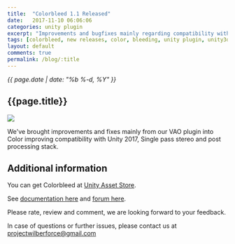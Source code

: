 ```yaml
---
title:  "Colorbleed 1.1 Released"
date:   2017-11-10 06:06:06
categories: unity plugin
excerpt: "Improvements and bugfixes mainly regarding compatibility with various Unity rendering paths and new versions"
tags: [colorbleed, new releases, color, bleeding, unity plugin, unity3d]
layout: default
comments: true
permalink: /blog/:title
---
```


<time datetime="{{ page.date | date_to_xmlschema }}">
  <em>{{ page.date | date: "%b %-d, %Y" }}</em>
</time>

## {{page.title}}

![]({{site.baseurl}}/images/wc11/1_1_release_cb_only.jpg)

We've brought improvements and fixes mainly from our VAO plugin into Color improving compatibility with Unity 2017, Single pass stereo and post processing stack.

## Additional information

You can get Colorbleed at [Unity Asset Store](https://www.assetstore.unity3d.com/en/#!/content/85066).

See [documentation here](https://projectwilberforce.github.io/colorbleed/) and [forum here](https://forum.unity3d.com/threads/colorbleed-image-effect.473033/).

Please rate, review and comment, we are looking forward to your feedback.

In case of questions or further issues, please contact us at <projectwilberforce@gmail.com>

